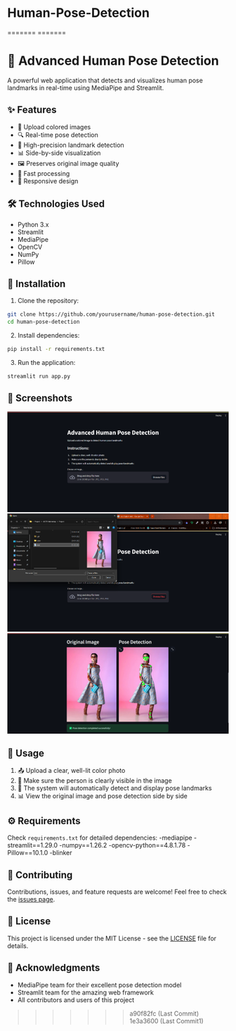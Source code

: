 # Human-Pose-Detection
======= =======
# 🎯 Advanced Human Pose Detection

A powerful web application that detects and visualizes human pose landmarks in real-time using MediaPipe and Streamlit.


## ✨ Features

- 🎨 Upload colored images
- 🔍 Real-time pose detection
- 🎯 High-precision landmark detection
- 📊 Side-by-side visualization
- 🖼️ Preserves original image quality
- 🚀 Fast processing
- 📱 Responsive design

## 🛠️ Technologies Used

- Python 3.x
- Streamlit
- MediaPipe
- OpenCV
- NumPy
- Pillow

## 🚀 Installation

1. Clone the repository:
```bash
git clone https://github.com/yourusername/human-pose-detection.git
cd human-pose-detection
```

2. Install dependencies:
```bash
pip install -r requirements.txt
```

3. Run the application:
```bash
streamlit run app.py
```


## 📸 Screenshots

![Screenshot 1](ss/1.UI.png)
![Screenshot 2](ss/2.Select-Image.png)
![Screenshot 3](ss/3.Processed-Image.png)

## 📝 Usage

1. 📤 Upload a clear, well-lit color photo
2. 👀 Make sure the person is clearly visible in the image
3. 🎯 The system will automatically detect and display pose landmarks
4. 📊 View the original image and pose detection side by side

## ⚙️ Requirements

Check `requirements.txt` for detailed dependencies:
-mediapipe
-streamlit==1.29.0
-numpy==1.26.2
-opencv-python==4.8.1.78
-Pillow==10.1.0
-blinker

## 🤝 Contributing

Contributions, issues, and feature requests are welcome! Feel free to check the [issues page](https://github.com/yourusername/human-pose-detection/issues).

## 📄 License

This project is licensed under the MIT License - see the [LICENSE](LICENSE) file for details.

## 👏 Acknowledgments

- MediaPipe team for their excellent pose detection model
- Streamlit team for the amazing web framework
- All contributors and users of this project
>>>>>>> a90f82fc (Last Commit)
>>>>>>> 1e3a3600 (Last Commit1)
